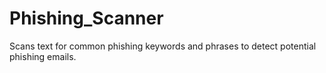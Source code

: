 # Phishing_Scanner
Scans text for common phishing keywords and phrases to detect potential phishing emails. 
